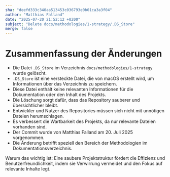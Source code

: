 ```yaml
---
sha: "deefd333c340aa513453c036793e0b01ca3a3f04"
author: "Matthias Falland"
date: "2025-07-20 21:52:12 +0200"
subject: "Delete docs/methodologies/1-strategy/.DS_Store"
merge: false
---
```


# Zusammenfassung der Änderungen

- Die Datei `.DS_Store` im Verzeichnis `docs/methodologies/1-strategy` wurde gelöscht.
- `.DS_Store` ist eine versteckte Datei, die von macOS erstellt wird, um Informationen über das Verzeichnis zu speichern.
- Diese Datei enthält keine relevanten Informationen für die Dokumentation oder den Inhalt des Projekts.
- Die Löschung sorgt dafür, dass das Repository sauberer und übersichtlicher bleibt.
- Entwickler und Nutzer des Repositories müssen sich nicht mit unnötigen Dateien herumschlagen.
- Es verbessert die Wartbarkeit des Projekts, da nur relevante Dateien vorhanden sind.
- Der Commit wurde von Matthias Falland am 20. Juli 2025 vorgenommen.
- Die Änderung betrifft speziell den Bereich der Methodologien im Dokumentationsverzeichnis.

Warum das wichtig ist: Eine saubere Projektstruktur fördert die Effizienz und Benutzerfreundlichkeit, indem sie Verwirrung vermeidet und den Fokus auf relevante Inhalte legt.

